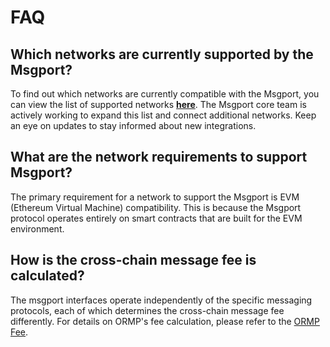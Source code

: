 # FAQ

## Which networks are currently supported by the Msgport?

To find out which networks are currently compatible with the Msgport, you can view the list of supported networks **[here](./networks.md)**. The Msgport core team is actively working to expand this list and connect additional networks. Keep an eye on updates to stay informed about new integrations.

## What are the network requirements to support Msgport?

The primary requirement for a network to support the Msgport is EVM (Ethereum Virtual Machine) compatibility. This is because the Msgport protocol operates entirely on smart contracts that are built for the EVM environment.

## How is the cross-chain message fee is calculated?

The msgport interfaces operate independently of the specific messaging protocols, each of which determines the cross-chain message fee differently. For details on ORMP's fee calculation, please refer to the [ORMP Fee](./messaging-protocols/ormp.md#cross-chain-fee).